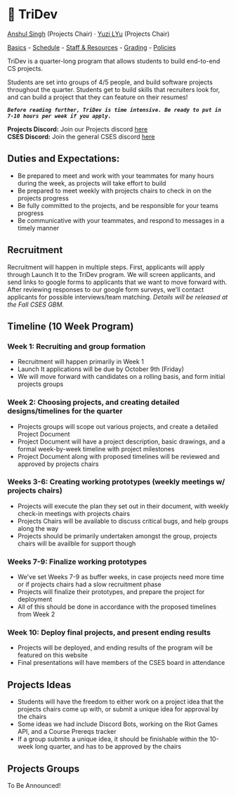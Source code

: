 # 	🔱 TriDev

<a href="https://www.github.com/anshulsinghh">Anshul Singh</a> (Projects Chair) · 
<a href="">Yuzi LYu</a> (Projects Chair)

<p>
<a href="#basics">Basics</a> -
<a href="#schedule">Schedule</a> -
<a href="#staff">Staff &amp; Resources</a> -
<a href="#grading">Grading</a> -
<a href="#policies">Policies</a>
</p>

TriDev is a quarter-long program that allows students to build end-to-end CS projects.

Students are set into groups of 4/5 people, and build software projects throughout the quarter. Students get to build skills that recruiters look for, and can build a project that they can feature on their resumes!

<a id="basics"></a>


***`Before reading further, TriDev is time intensive. Be ready to put in 7-10 hours per week if you apply.`***

**Projects Discord:** Join our Projects discord [here](https://discord.gg/wPj9xzw)  
**CSES Discord:** Join the general CSES discord [here](https://discord.gg/cnUQRRb)

## Duties and Expectations:
- Be prepared to meet and work with your teammates for many hours during the week, as projects will take effort to build
- Be prepared to meet weekly with projects chairs to check in on the projects progress
- Be fully committed to the projects, and be responsible for your teams progress
- Be communicative with your teammates, and respond to messages in a timely manner

<a id="b:lec"></a>

## Recruitment
Recruitment will happen in multiple steps. First, applicants will apply through Launch It to the TriDev program. We will screen applicants, and send links to google forms to applicants that we want to move forward with. After reviewing responses to our google form surveys, we'll contact applicants for possible interviews/team matching. *Details will be released at the Fall CSES GBM.*

## Timeline (10 Week Program)
### Week 1: Recruiting and group formation
- Recruitment will happen primarily in Week 1
- Launch It applications will be due by October 9th (Friday)
- We will move forward with candidates on a rolling basis, and form initial projects groups

### Week 2: Choosing projects, and creating detailed designs/timelines for the quarter
- Projects groups will scope out various projects, and create a detailed Project Document
- Project Document will have a project description, basic drawings, and a formal week-by-week timeline with project milestones
- Project Document along with proposed timelines will be reviewed and approved by projects chairs

### Weeks 3-6: Creating working prototypes (weekly meetings w/ projects chairs)
- Projects will execute the plan they set out in their document, with weekly check-in meetings with projects chairs
- Projects Chairs will be available to discuss critical bugs, and help groups along the way
- Projects should be primarily undertaken amongst the group, projects chairs will be availble for support though

### Weeks 7-9: Finalize working prototypes
- We've set Weeks 7-9 as buffer weeks, in case projects need more time or if projects chairs had a slow recruitment phase
- Projects will finalize their prototypes, and prepare the project for deployment
- All of this should be done in accordance with the proposed timelines from Week 2

### Week 10: Deploy final projects, and present ending results
- Projects will be deployed, and ending results of the program will be featured on this website
- Final presentations will have members of the CSES board in attendance

## Projects Ideas
- Students will have the freedom to either work on a project idea that the projects chairs come up with, or submit a unique idea for approval by the chairs
- Some ideas we had include Discord Bots, working on the Riot Games API, and a Course Prereqs tracker
- If a group submits a unique idea, it should be finishable within the 10-week long quarter, and has to be approved by the chairs

## Projects Groups
To Be Announced!
